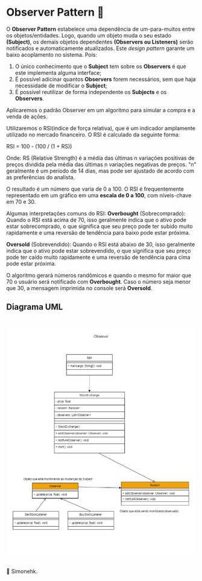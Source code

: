 <h1>Observer Pattern 🔎 </h1>

O **Observer Pattern** estabelece uma dependência de um-para-muitos entre os objetos/entidades. Logo, quando um objeto muda o seu estado **(Subject)**, os demais objetos dependentes **(Observers ou Listeners)** serão notificados e automaticamente atualizados.
Este _design_ _pattern_ garante um baixo acoplamento no sistema. Pois:
1) O único conhecimento que o **Subject** tem sobre os **Observers** é que este implementa alguma interface; 
2) É possível adicinar quantos **Observers** forem necessários, sem que haja necessidade de modificar o **Subject**;
3) É possível reutilizar de forma independente os **Subjects** e os **Observers**.

Aplicaremos o padrão Observer em um algoritmo para simular a compra e a venda de ações.

Utilizaremos o RSI(índice de força relativa), que é um indicador amplamente utilizado no mercado financeiro. O RSI é calculado da seguinte forma:

RSI = 100 - (100 / (1 + RS))

Onde:
RS (Relative Strength) é a média das últimas n variações positivas de preços dividida pela média das últimas n variações negativas de preços. 
"n" geralmente é um período de 14 dias, mas pode ser ajustado de acordo com as preferências do analista.

O resultado é um número que varia de 0 a 100. 
O RSI é frequentemente representado em um gráfico em uma **escala de 0 a 100**, com níveis-chave em 70 e 30. 

Algumas interpretações comuns do RSI:
**Overbought** (Sobrecomprado): Quando o RSI está acima de 70, isso geralmente indica que o ativo pode estar sobrecomprado, o que significa que seu preço pode ter subido muito rapidamente e uma reversão de tendência para baixo pode estar próxima. 

**Oversold** (Sobrevendido): Quando o RSI está abaixo de 30, isso geralmente indica que o ativo pode estar sobrevendido, o que significa que seu preço pode ter caído muito rapidamente e uma reversão de tendência para cima pode estar próxima. 

O algoritmo gerará números randômicos e quando o mesmo for maior que 70 o usuário será notificado com **Overbought**. Caso o número seja menor que 30, a mensagem imprimida no console será **Oversold**.

<h2>
 Diagrama UML
</h2>

<h1 align="center">
  <img src="/Engenharia%20de%20Software%203/observer/observer.png">
</h1>

👾 Simonehk.









